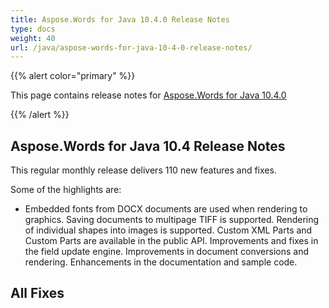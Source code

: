 ```yaml
---
title: Aspose.Words for Java 10.4.0 Release Notes
type: docs
weight: 40
url: /java/aspose-words-for-java-10-4-0-release-notes/
---
```


{{% alert color="primary" %}} 

This page contains release notes for [Aspose.Words for Java 10.4.0](http://www.aspose.com/downloads/words/java/new-releases/aspose.words-for-java-10.4.0/)

{{% /alert %}} 
## **Aspose.Words for Java 10.4 Release Notes**
This regular monthly release delivers 110 new features and fixes. 

Some of the highlights are: 

- Embedded fonts from DOCX documents are used when rendering to graphics.
  Saving documents to multipage TIFF is supported. 
  Rendering of individual shapes into images is supported. 
  Custom XML Parts and Custom Parts are available in the public API. 
  Improvements and fixes in the field update engine. 
  Improvements in document conversions and rendering. 
  Enhancements in the documentation and sample code. 
## **All Fixes**
